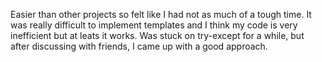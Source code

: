Easier than other projects so felt like I had not as much of a tough time. It was really difficult to implement templates and I think my code is very inefficient but at leats it works. Was stuck on try-except for a while, but after discussing with friends, I came up with a good approach.